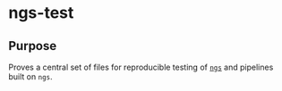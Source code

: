 # ngs-test

## Purpose

Proves a central set of files for reproducible testing of [`ngs`](https://github.com/utia-gc/ngs/) and pipelines built on `ngs`.
